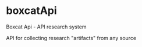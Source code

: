 boxcatApi
=========

Boxcat Api - API research system 

API for collecting research "artifacts" from any source
